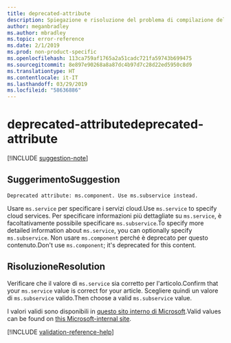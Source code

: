 ```yaml
---
title: deprecated-attribute
description: Spiegazione e risoluzione del problema di compilazione della documentazione deprecated-attribute
author: meganbradley
ms.author: mbradley
ms.topic: error-reference
ms.date: 2/1/2019
ms.prod: non-product-specific
ms.openlocfilehash: 113ca759af1765a2a51cadc721fa59743b699475
ms.sourcegitcommit: 8e897e90268a8a87dc4b97d7c28d22ed5950c8d9
ms.translationtype: HT
ms.contentlocale: it-IT
ms.lasthandoff: 03/29/2019
ms.locfileid: "58636886"
---
```

# <a name="deprecated-attribute"></a><span data-ttu-id="1438e-103">deprecated-attribute</span><span class="sxs-lookup"><span data-stu-id="1438e-103">deprecated-attribute</span></span>

[!INCLUDE [suggestion-note](includes/suggestion-note.md)]

## <a name="suggestion"></a><span data-ttu-id="1438e-104">Suggerimento</span><span class="sxs-lookup"><span data-stu-id="1438e-104">Suggestion</span></span>

`Deprecated attribute: ms.component. Use ms.subservice instead.`

<span data-ttu-id="1438e-105">Usare `ms.service` per specificare i servizi cloud.</span><span class="sxs-lookup"><span data-stu-id="1438e-105">Use `ms.service` to specify cloud services.</span></span> <span data-ttu-id="1438e-106">Per specificare informazioni più dettagliate su `ms.service`, è facoltativamente possibile specificare `ms.subservice`.</span><span class="sxs-lookup"><span data-stu-id="1438e-106">To specify more detailed information about `ms.service`, you can optionally specify `ms.subservice`.</span></span> <span data-ttu-id="1438e-107">Non usare `ms.component` perché è deprecato per questo contenuto.</span><span class="sxs-lookup"><span data-stu-id="1438e-107">Don't use `ms.component`; it's deprecated for this content.</span></span>

## <a name="resolution"></a><span data-ttu-id="1438e-108">Risoluzione</span><span class="sxs-lookup"><span data-stu-id="1438e-108">Resolution</span></span>

<span data-ttu-id="1438e-109">Verificare che il valore di `ms.service` sia corretto per l'articolo.</span><span class="sxs-lookup"><span data-stu-id="1438e-109">Confirm that your `ms.service` value is correct for your article.</span></span> <span data-ttu-id="1438e-110">Scegliere quindi un valore di `ms.subservice` valido.</span><span class="sxs-lookup"><span data-stu-id="1438e-110">Then choose a valid `ms.subservice` value.</span></span>

<span data-ttu-id="1438e-111">I valori validi sono disponibili in [questo sito interno di Microsoft](https://docsmetadatatool.azurewebsites.net/allowlists).</span><span class="sxs-lookup"><span data-stu-id="1438e-111">Valid values can be found on [this Microsoft-internal site](https://docsmetadatatool.azurewebsites.net/allowlists).</span></span>

<!--make sure to add this file to your includes folder and verify the path-->
[!INCLUDE [validation-reference-help](includes/validation-reference-help.md)]
